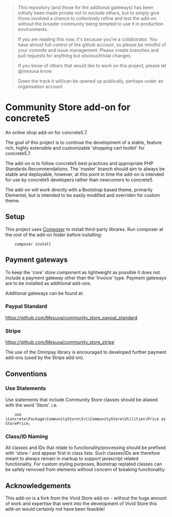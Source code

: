 > This repository (and those for the addtional gateways) has been initially been made private not to exclude others, but to simply give those involved a chance to collectively refine and test the add-on without the broader community being tempted to use it in production environments. 
> 
> If you are reading this now, it's because you're a collaborator. You have almost full control of the github account, so please be mindful of your commits and issue management. Please create branches and pull requests for anything but obvious/trivial changes.
> 
> If you know of others that would like to work on this project, please let @mesuva know. 
> 
> Down the track it will/can be opened up publically, perhaps under an organisation account


# Community Store add-on for concrete5

An online shop add-on for concrete5.7.

The goal of this project is to continue the development of a stable, feature rich, highly extensible and customizable 'shopping cart toolkit' for concrete5.7.

The add-on is to follow concrete5 best practices and appropriate PHP Standards Recommendations.
The 'master' branch should aim to always be stable and deployable, however, at this point in time the add-on is intended for use by concrete5 developers rather than newcomers to concrete5.

The add-on will work directly with a Bootstrap based theme, primarily Elemental, but is intended to be easily modified and overriden for custom theme.

## Setup
This project uses [Composer](https://getcomposer.org/) to install third-party librares. Run composer at the root of the add-on folder before installing:

        composer install

## Payment gateways
To keep the 'core' store component as lightweight as possible it does not include a payment gateway other than the 'Invoice' type.
Payment gateways are to be installed as additional add-ons.

Additional gateways can be found at:

### Paypal Standard
https://github.com/Mesuva/community_store_paypal_standard

### Stripe
https://github.com/Mesuva/community_store_stripe

The use of the Ominpay library is encouraged to developed further payment add-ons (used by the Stripe add-on).

## Conventions
### Use Statements
Use statements that include Community Store classes should be aliased with the word 'Store'.
i.e. 
        
        use \Concrete\Package\CommunityStore\Src\CommunityStore\Utilities\Price as StorePrice;

### Class/ID Naming
All classes and IDs that relate to functionality/processing should be prefixed with 'store-' and appear first in class lists.
Such classes/IDs are therefore meant to always remain in markup to support javascript related functionality.
For custom styling purposes, Bootstrap replated classes can be safely removed from elements without concern of breaking functionality.

## Acknowledgements
This add-on is a fork from the Vivid Store add-on - without the huge amount of work and expertise that went into the development of Vivid Store this add-on would certainly not have been feasible! 

